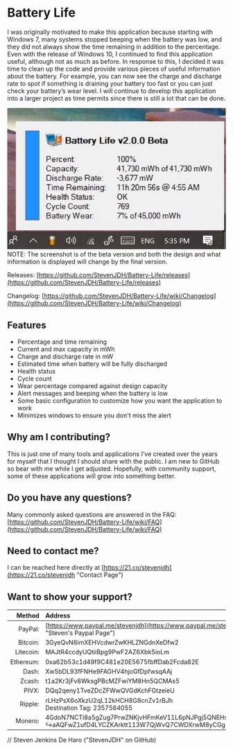 # Battery Life
I was originally motivated to make this application because starting with Windows 7, many systems stopped beeping when the battery was low, and they did not always show the time remaining in addition to the percentage. Even with the release of Windows 10, I continued to find this application useful, although not as much as before. In response to this, I decided it was time to clean up the code and provide various pieces of useful information about the battery. For example, you can now see the charge and discharge rate to spot if something is draining your battery too fast or you can just check your battery’s wear level. I will continue to develop this application into a larger project as time permits since there is still a lot that can be done.

![Program Screenshot](https://github.com/StevenJDH/Battery-Life/raw/master/batterylife-ss.jpg "Screenshot")
NOTE: The screenshot is of the beta version and both the design and what information is displayed will change by the final version.

Releases: [https://github.com/StevenJDH/Battery-Life/releases](https://github.com/StevenJDH/Battery-Life/releases)

Changelog: [https://github.com/StevenJDH/Battery-Life/wiki/Changelog](https://github.com/StevenJDH/Battery-Life/wiki/Changelog)

## Features
* Percentage and time remaining
* Current and max capacity in mWh
* Charge and discharge rate in mW
* Estimated time when battery will be fully discharged
* Health status
* Cycle count
* Wear percentage compared against design capacity
* Alert messages and beeping when the battery is low
* Some basic configuration to customize how you want the application to work
* Minimizes windows to ensure you don't miss the alert

## Why am I contributing?
This is just one of many tools and applications I’ve created over the years for myself that I thought I should share with the public. I am new to GitHub so bear with me while I get adjusted. Hopefully, with community support, some of these applications will grow into something better.

## Do you have any questions?
Many commonly asked questions are answered in the FAQ:
[https://github.com/StevenJDH/Battery-Life/wiki/FAQ](https://github.com/StevenJDH/Battery-Life/wiki/FAQ)

## Need to contact me?
I can be reached here directly at [https://21.co/stevenjdh](https://21.co/stevenjdh "Contact Page")

## Want to show your support?

|Method       | Address                                                                                                    |
|------------:|:-----------------------------------------------------------------------------------------------------------|
|PayPal:      | [https://www.paypal.me/stevenjdh](https://www.paypal.me/stevenjdh "Steven's Paypal Page")                  |
|Bitcoin:     | 3GyeQvN6imXEHVcdwrZwKHLZNGdnXeDfw2                                                                         |
|Litecoin:    | MAJtR4ccdyUQtiiBpg9PwF2AZ6Xbk5ioLm                                                                         |
|Ethereum:    | 0xa62b53c1d49f9C481e20E5675fbffDab2Fcda82E                                                                 |
|Dash:        | Xw5bDL93fFNHe9FAGHV4hjoGfDpfwsqAAj                                                                         |
|Zcash:       | t1a2Kr3jFv8WksgPBcMZFwiYM8Hn5QCMAs5                                                                        |
|PIVX:        | DQq2qeny1TveZDcZFWwQVGdKchFGtzeieU                                                                         |
|Ripple:      | rLHzPsX6oXkzU2qL12kHCH8G8cnZv1rBJh<br />Destination Tag: 2357564055                                        |
|Monero:      | 4GdoN7NCTi8a5gZug7PrwZNKjvHFmKeV11L6pNJPgj5QNEHsN6eeX3D<br />&#8618;aAQFwZ1ufD4LYCZKArktt113W7QjWvQ7CWDXrwM8yCGgEdhV3Wt|


// Steven Jenkins De Haro ("StevenJDH" on GitHub)
